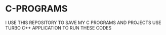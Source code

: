 # C-PROGRAMS
I USE THIS REPOSITORY TO SAVE MY C PROGRAMS AND PROJECTS
USE TURBO C++ APPLICATION TO RUN THESE CODES
